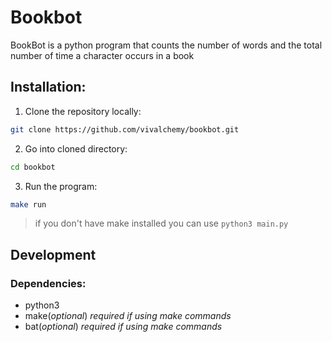 # Bookbot

BookBot is a python program that counts the number of words and the total number of time a character occurs in a book

## Installation:

1. Clone the repository locally:

```sh
git clone https://github.com/vivalchemy/bookbot.git
```

2. Go into cloned directory:

```sh 
cd bookbot
```

3. Run the program:

```sh
make run
```

> if you don't have make installed you can use `python3 main.py`


## Development

### Dependencies:

- python3
- make(*optional*) *required if using make commands*
- bat(*optional*) *required if using make commands*
